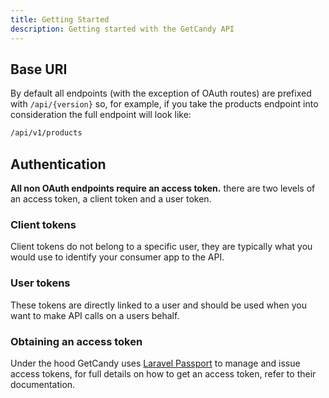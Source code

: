 ```yaml
---
title: Getting Started
description: Getting started with the GetCandy API
---
```


## Base URI

By default all endpoints (with the exception of OAuth routes) are prefixed with `/api/{version}` so, for example, if you take the products endpoint into consideration the full endpoint will look like:

```bash
/api/v1/products
```

## Authentication
**All non OAuth endpoints require an access token.** there are two levels of an access token, a client token and a user token.

### Client tokens
Client tokens do not belong to a specific user, they are typically what you would use to identify your consumer app to the API.

### User tokens
These tokens are directly linked to a user and should be used when you want to make API calls on a users behalf.

### Obtaining an access token
Under the hood GetCandy uses [Laravel Passport](https://laravel.com/docs/5.7/passport) to manage and issue access tokens, for full details on how to get an access token, refer to their documentation.